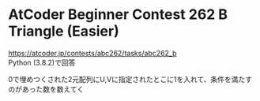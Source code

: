 # AtCoder Beginner Contest 262 B Triangle (Easier)  
https://atcoder.jp/contests/abc262/tasks/abc262_b  
Python (3.8.2)で回答  

0で埋めつくされた2元配列にU,Vに指定されたとこに1を入れて、条件を満たすのがあった数を数えてく
